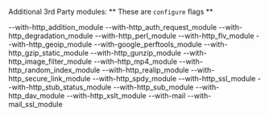Additional 3rd Party modules: ** These are `configure` flags **

--with-http_addition_module
--with-http_auth_request_module
--with-http_degradation_module
--with-http_perl_module
--with-http_flv_module
--with-http_geoip_module
--with-google_perftools_module
--with-http_gzip_static_module
--with-http_gunzip_module
--with-http_image_filter_module
--with-http_mp4_module
--with-http_random_index_module
--with-http_realip_module
--with-http_secure_link_module
--with-http_spdy_module
--with-http_ssl_module
--with-http_stub_status_module
--with-http_sub_module
--with-http_dav_module
--with-http_xslt_module
--with-mail
--with-mail_ssl_module